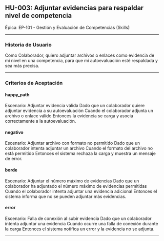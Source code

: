 ## HU-003: Adjuntar evidencias para respaldar nivel de competencia

Épica: EP-101 - Gestión y Evaluación de Competencias (Skills)  

---

### Historia de Usuario

Como Colaborador, quiero adjuntar archivos o enlaces como evidencia de mi nivel en una competencia, para que mi autoevaluación esté respaldada y sea más precisa.

---

### Criterios de Aceptación

#### happy_path
Escenario: Adjuntar evidencia válida
  Dado que un colaborador quiere adjuntar evidencia a su autoevaluación
  Cuando el colaborador adjunta un archivo o enlace válido
  Entonces la evidencia se carga y asocia correctamente a la autoevaluación.

#### negativo
Escenario: Adjuntar archivo con formato no permitido
  Dado que un colaborador intenta adjuntar un archivo
  Cuando el formato del archivo no está permitido
  Entonces el sistema rechaza la carga y muestra un mensaje de error.

#### borde
Escenario: Adjuntar el número máximo de evidencias
  Dado que un colaborador ha adjuntado el número máximo de evidencias permitidas
  Cuando el colaborador intenta adjuntar una evidencia adicional
  Entonces el sistema informa que no se pueden adjuntar más evidencias.

#### error
Escenario: Falla de conexión al subir evidencia
  Dado que un colaborador intenta adjuntar una evidencia
  Cuando ocurre una falla de conexión durante la carga
  Entonces el sistema notifica un error y la evidencia no se adjunta.

---

